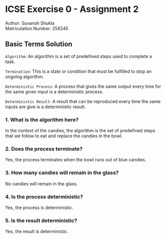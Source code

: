 # ICSE Exercise 0 - Assignment 2

Author: Suvansh Shukla  
Matriculation Number: 256245    

## Basic Terms Solution

`Algorithm`: An algorithm is a set of predefined steps used to complete a task.    

`Termination`: This is a state or condition that must be fulfilled to stop an ongoing algorithm.

`Deterministic Process`: A process that gives the same output every time for the same given input is a deterministic process.

`Deterministic Result`: A result that can be reproduced every time the same inputs are give is a deterministic result.

### 1. What is the algorithm here?

In the context of the candies, the algorithm is the set of predefined steps that we follow to eat and replace the candies in the bowl.

### 2. Does the process terminate?

Yes, the process terminates when the bowl runs out of blue candies.

### 3. How many candies will remain in the glass?

No candies will remain in the glass.

### 4. Is the process deterministic?

Yes, the process is deterministic.

### 5. Is the result deterministic?

Yes, the result is deterministic.

